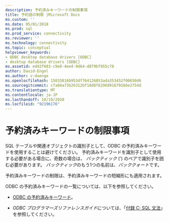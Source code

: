 ```yaml
---
description: 予約済みキーワードの制限事項
title: 予約語の制限 |Microsoft Docs
ms.custom: ''
ms.date: 05/01/2018
ms.prod: sql
ms.prod_service: connectivity
ms.reviewer: ''
ms.technology: connectivity
ms.topic: conceptual
helpviewer_keywords:
- ODBC desktop database drivers [ODBC]
- desktop database drivers [ODBC]
ms.assetid: ed42f083-c9e8-4ee4-9d64-d879bf955c78
author: David-Engel
ms.author: v-daenge
ms.openlocfilehash: 15033816b953df764126853ada353452f00650d6
ms.sourcegitcommit: cfa04a73b26312bf18d8f6296891679166e2754d
ms.translationtype: MT
ms.contentlocale: ja-JP
ms.lasthandoff: 10/19/2020
ms.locfileid: "92196176"
---
```

# <a name="reserved-keyword-limitations"></a>予約済みキーワードの制限事項

SQL テーブルや関連オブジェクトの識別子として、ODBC の予約済みキーワードを使用することは避けてください。 予約済みキーワードを識別子として使用する必要がある場合に、奇数の場合は、 *バックティック* (') のペアで識別子を囲む必要があります。 *バックティック*のもう1つの名前は、*バッククォート*です。

予約済みキーワードの制限は、予約済みキーワードの短縮形にも適用されます。

ODBC の予約済みキーワードの一覧については、以下を参照してください。

- [ODBC の予約済みキーワード](../reference/appendixes/reserved-keywords.md)。

- *ODBC プログラマーズリファレンスガイド*については、「[付録 C: SQL 文法](../reference/appendixes/appendix-c-sql-grammar.md)」を参照してください。